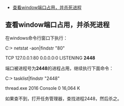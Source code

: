 

<!-- TOC -->

- [查看window端口占用，并杀死进程](#%e6%9f%a5%e7%9c%8bwindow%e7%ab%af%e5%8f%a3%e5%8d%a0%e7%94%a8%e5%b9%b6%e6%9d%80%e6%ad%bb%e8%bf%9b%e7%a8%8b)

<!-- /TOC -->



## 查看window端口占用，并杀死进程

在windows命令行窗口下执行：

C:\> netstat -aon|findstr "80"

TCP  127.0.0.1:80    0.0.0.0:0       LISTENING   **2448**



端口被进程号为**2448**的进程占用，继续执行下面命令：

C:\> tasklist|findstr "2448"

thread.exe          2016 Console        0  16,064 K

如果查不到，打开任务管理器，查找进程2448，然后杀之。



